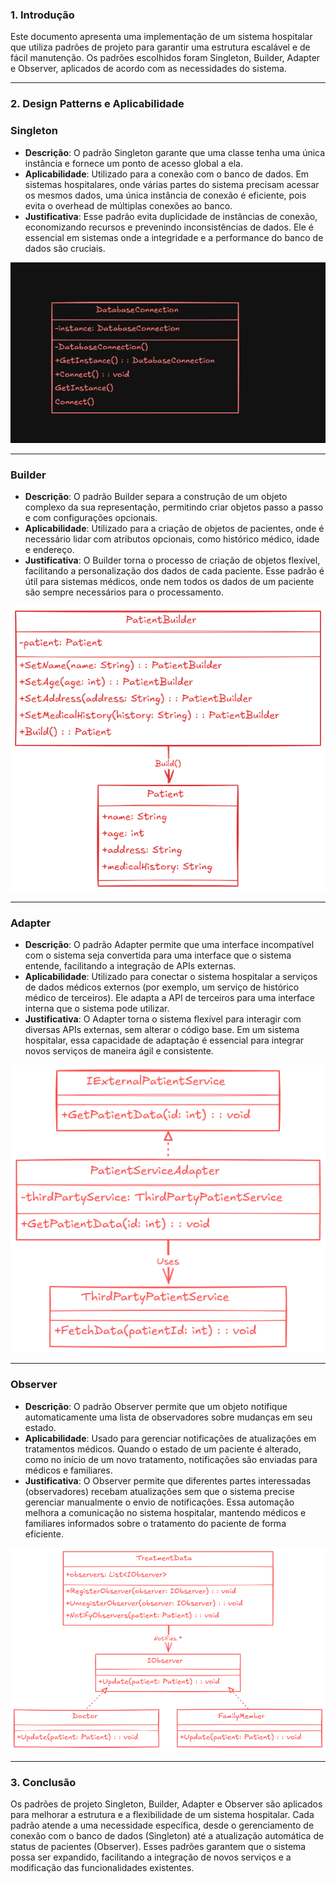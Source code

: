 
### 1. Introdução

Este documento apresenta uma implementação de um sistema hospitalar que utiliza padrões de projeto para garantir uma estrutura escalável e de fácil manutenção. Os padrões escolhidos foram Singleton, Builder, Adapter e Observer, aplicados de acordo com as necessidades do sistema.

---
### 2. Design Patterns e Aplicabilidade

### Singleton

- **Descrição**: O padrão Singleton garante que uma classe tenha uma única instância e fornece um ponto de acesso global a ela.
- **Aplicabilidade**: Utilizado para a conexão com o banco de dados. Em sistemas hospitalares, onde várias partes do sistema precisam acessar os mesmos dados, uma única instância de conexão é eficiente, pois evita o overhead de múltiplas conexões ao banco.
- **Justificativa**: Esse padrão evita duplicidade de instâncias de conexão, economizando recursos e prevenindo inconsistências de dados. Ele é essencial em sistemas onde a integridade e a performance do banco de dados são cruciais.

<center>

![Singleton](/doc/diagrams/singleton.png)

</center>


---
### Builder

- **Descrição**: O padrão Builder separa a construção de um objeto complexo da sua representação, permitindo criar objetos passo a passo e com configurações opcionais.
- **Aplicabilidade**: Utilizado para a criação de objetos de pacientes, onde é necessário lidar com atributos opcionais, como histórico médico, idade e endereço.
- **Justificativa**: O Builder torna o processo de criação de objetos flexível, facilitando a personalização dos dados de cada paciente. Esse padrão é útil para sistemas médicos, onde nem todos os dados de um paciente são sempre necessários para o processamento.


<center>

![builder](/doc/diagrams/builder.png)

</center>

---

### Adapter

- **Descrição**: O padrão Adapter permite que uma interface incompatível com o sistema seja convertida para uma interface que o sistema entende, facilitando a integração de APIs externas.
- **Aplicabilidade**: Utilizado para conectar o sistema hospitalar a serviços de dados médicos externos (por exemplo, um serviço de histórico médico de terceiros). Ele adapta a API de terceiros para uma interface interna que o sistema pode utilizar.
- **Justificativa**: O Adapter torna o sistema flexível para interagir com diversas APIs externas, sem alterar o código base. Em um sistema hospitalar, essa capacidade de adaptação é essencial para integrar novos serviços de maneira ágil e consistente.

<center>

![adapter](/doc/diagrams/adapter.png)

</center>

---

### Observer

- **Descrição**: O padrão Observer permite que um objeto notifique automaticamente uma lista de observadores sobre mudanças em seu estado.
- **Aplicabilidade**: Usado para gerenciar notificações de atualizações em tratamentos médicos. Quando o estado de um paciente é alterado, como no início de um novo tratamento, notificações são enviadas para médicos e familiares.
- **Justificativa**: O Observer permite que diferentes partes interessadas (observadores) recebam atualizações sem que o sistema precise gerenciar manualmente o envio de notificações. Essa automação melhora a comunicação no sistema hospitalar, mantendo médicos e familiares informados sobre o tratamento do paciente de forma eficiente.


<center>

![observer](/doc/diagrams/observer.png)

</center>

---

### 3. Conclusão

Os padrões de projeto Singleton, Builder, Adapter e Observer são aplicados para melhorar a estrutura e a flexibilidade de um sistema hospitalar. Cada padrão atende a uma necessidade específica, desde o gerenciamento de conexão com o banco de dados (Singleton) até a atualização automática de status de pacientes (Observer). Esses padrões garantem que o sistema possa ser expandido, facilitando a integração de novos serviços e a modificação das funcionalidades existentes.

